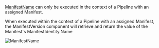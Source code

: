 [ManifestName](assetlink://Packages/com.passivepicasso.thunderkit/Editor/Core/Paths/Components/ManifestName.cs) can only be executed in the context of a Pipeline with an assigned Manifest.

When executed within the context of a Pipeline with an assigned Manifest, the ManifestVersion component will retrieve and return the value of the Manifest's ManifestIdentity.Name

![ManifestName](Packages/com.passivepicasso.thunderkit/Documentation/graphics/PathComponents/ManifestName.png)
